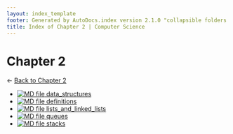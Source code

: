 ```yaml
---
layout: index_template
footer: Generated by AutoDocs.index version 2.1.0 "collapsible folders (probably)" ⓒ Starwort, 2020
title: Index of Chapter 2 | Computer Science
---
```


# Chapter 2

← [Back to Chapter 2](..)

- [![MD file](https://img.icons8.com/windows/512/bb86fc/regular-document.png) data_structures](Paper_1/section_4/chapter_2/data_structures.md)
- [![MD file](https://img.icons8.com/windows/512/bb86fc/regular-document.png) definitions](Paper_1/section_4/chapter_2/definitions.md)
- [![MD file](https://img.icons8.com/windows/512/bb86fc/regular-document.png) lists_and_linked_lists](Paper_1/section_4/chapter_2/lists_and_linked_lists.md)
- [![MD file](https://img.icons8.com/windows/512/bb86fc/regular-document.png) queues](Paper_1/section_4/chapter_2/queues.md)
- [![MD file](https://img.icons8.com/windows/512/bb86fc/regular-document.png) stacks](Paper_1/section_4/chapter_2/stacks.md)
